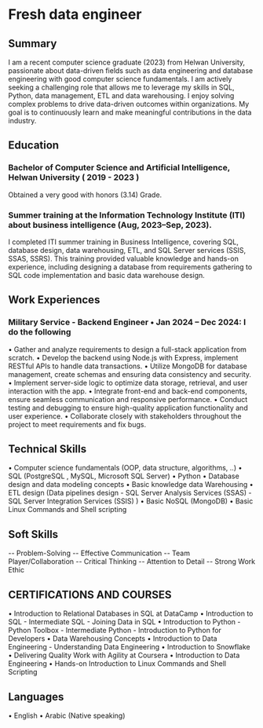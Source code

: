 # Fresh data engineer
## Summary
I am a recent computer science graduate (2023) from Helwan University, passionate about data-driven fields such as data engineering and database engineering with good computer science fundamentals. I am actively seeking a challenging role that allows me to leverage my skills in SQL, Python, data management, ETL and data warehousing. I enjoy solving complex problems to drive data-driven outcomes within organizations. My goal is to continuously learn and make meaningful contributions in the data industry.

## Education
### Bachelor of Computer Science and Artificial Intelligence, Helwan University ( 2019 - 2023 )
Obtained a very good with honors (3.14) Grade.

### Summer training at the Information Technology Institute (ITI) about business intelligence (Aug, 2023–Sep, 2023). 
I completed ITI summer training in Business Intelligence, covering SQL, database design, data warehousing, ETL, and SQL Server services (SSIS, SSAS, SSRS). This training provided valuable knowledge and hands-on experience, including designing a database from requirements gathering to SQL code implementation and basic data warehouse design. 

## Work Experiences
### Military Service - Backend Engineer • Jan  2024 – Dec  2024: I do the following 
•	Gather and analyze requirements to design a full-stack application from scratch.
•	Develop the backend using Node.js with Express, implement RESTful APIs to handle data transactions.
•	Utilize MongoDB for database management, create schemas and ensuring data consistency and security.
•	Implement server-side logic to optimize data storage, retrieval, and user interaction with the app.
•	Integrate front-end and back-end components, ensure seamless communication and responsive performance.
•	Conduct testing and debugging to ensure high-quality application functionality and user experience.
•	Collaborate closely with stakeholders throughout the project to meet requirements and fix bugs. 

## Technical Skills
•	Computer science fundamentals (OOP, data structure, algorithms, ..) 
•	SQL (PostgreSQL , MySQL, Microsoft SQL Server) 
•	Python 
•	Database design and data modeling concepts
•	Basic knowledge data Warehousing
•	ETL design (Data pipelines design - SQL Server Analysis Services (SSAS) - SQL Server Integration Services (SSIS) )
•	Basic NoSQL (MongoDB)
•	Basic Linux Commands and Shell scripting 

## Soft Skills
-- Problem-Solving
-- Effective Communication
-- Team Player/Collaboration
-- Critical Thinking
-- Attention to Detail
-- Strong Work Ethic

## CERTIFICATIONS AND COURSES 
•	Introduction to Relational Databases in SQL						at DataCamp
•	Introduction to SQL - Intermediate SQL - Joining Data in SQL
•	Introduction to Python - Python Toolbox - Intermediate Python - Introduction to Python for Developers
•	Data Warehousing Concepts
•	Introduction to Data Engineering - Understanding Data Engineering
•	Introduction to Snowflake
•	Delivering Quality Work with Agility						at Coursera
•	Introduction to Data Engineering 
•	Hands-on Introduction to Linux Commands and Shell Scripting

## Languages
•	English
•	Arabic (Native speaking)

